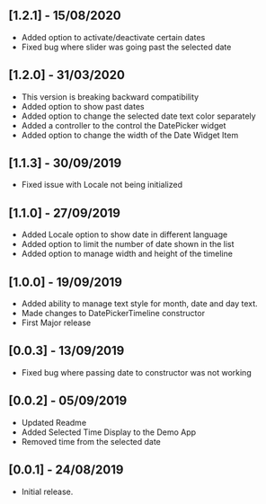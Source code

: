 ## [1.2.1] - 15/08/2020

* Added option to activate/deactivate certain dates
* Fixed bug where slider was going past the selected date

## [1.2.0] - 31/03/2020

* This version is breaking backward compatibility
* Added option to show past dates
* Added option to change the selected date text color separately
* Added a controller to the control the DatePicker widget
* Added option to change the width of the Date Widget Item

## [1.1.3] - 30/09/2019

* Fixed issue with Locale not being initialized

## [1.1.0] - 27/09/2019

* Added Locale option to show date in different language
* Added option to limit the number of date shown in the list
* Added option to manage width and height of the timeline

## [1.0.0] - 19/09/2019

* Added ability to manage text style for month, date and day text.
* Made changes to DatePickerTimeline constructor
* First Major release

## [0.0.3] - 13/09/2019

* Fixed bug where passing date to constructor was not working

## [0.0.2] - 05/09/2019

* Updated Readme 
* Added Selected Time Display to the Demo App
* Removed time from the selected date


## [0.0.1] - 24/08/2019

* Initial release.
